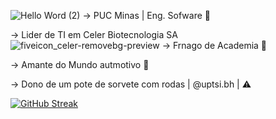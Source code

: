 ![Hello Word (2)](https://github.com/user-attachments/assets/b27d883e-6766-4d80-9909-8b4fb789725d)
-> PUC Minas | Eng. Sofware 👾

-> Lider de TI em Celer Biotecnologia SA ![fiveicon_celer-removebg-preview](https://github.com/user-attachments/assets/8fbfe200-8005-4b58-acae-b3101fbce456)
-> Frnago de Academia 💪

-> Amante do Mundo autmotivo 🚗

-> Dono de um pote de sorvete com rodas | @uptsi.bh | ⚠️

[![GitHub Streak](https://github-readme-streak-stats.herokuapp.com?user=DMendes7&theme=dark&hide_border=true&locale=pt_BR&date_format=j%2Fn%5B%2FY%5D&mode=weekly)](https://git.io/streak-stats) 
